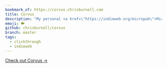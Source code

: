 ```yaml
---
bookmark_of: https://corvus.chrisburnell.com
title: Corvus
description: "My personal <a href=\"https://indieweb.org/micropub\">Micropub</a> endpoint."
emoji: 🐦
github: chrisburnell/corvus
branch: master
tags:
  - clickthrough
  - indieweb
---
```


<nav class="[ grid ] navigator">
    <a href="{{ bookmark_of }}" class="[ button ] ">Check out Corvus →</a>
</nav>
